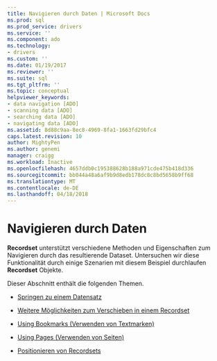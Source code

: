 ```yaml
---
title: Navigieren durch Daten | Microsoft Docs
ms.prod: sql
ms.prod_service: drivers
ms.service: ''
ms.component: ado
ms.technology:
- drivers
ms.custom: ''
ms.date: 01/19/2017
ms.reviewer: ''
ms.suite: sql
ms.tgt_pltfrm: ''
ms.topic: conceptual
helpviewer_keywords:
- data navigation [ADO]
- scanning data [ADO]
- searching data [ADO]
- navigating data [ADO]
ms.assetid: 8d88c9aa-8ec8-4969-8fa1-1663fd29bfc4
caps.latest.revision: 10
author: MightyPen
ms.author: genemi
manager: craigg
ms.workload: Inactive
ms.openlocfilehash: 4657ddb0c195388628b188a971cde475b418d336
ms.sourcegitcommit: bb044a48a6af9b9d8edb178dc8c8bd5658b9ff68
ms.translationtype: MT
ms.contentlocale: de-DE
ms.lasthandoff: 04/18/2018
---
```

# <a name="navigating-through-data"></a>Navigieren durch Daten
**Recordset** unterstützt verschiedene Methoden und Eigenschaften zum Navigieren durch das resultierende Dataset. Untersuchen wir diese Funktionalität durch einige Szenarien mit diesem Beispiel durchlaufen **Recordset** Objekte.  
  
 Dieser Abschnitt enthält die folgenden Themen.  
  
-   [Springen zu einem Datensatz](../../../ado/guide/data/jumping-to-a-record.md)  
  
-   [Weitere Möglichkeiten zum Verschieben in einem Recordset](../../../ado/guide/data/more-ways-to-move-in-a-recordset.md)  
  
-   [Using Bookmarks (Verwenden von Textmarken)](../../../ado/guide/data/using-bookmarks.md)  
  
-   [Using Pages (Verwenden von Seiten)](../../../ado/guide/data/using-pages.md)  
  
-   [Positionieren von Recordsets](../../../ado/guide/data/recordset-positioning.md)
